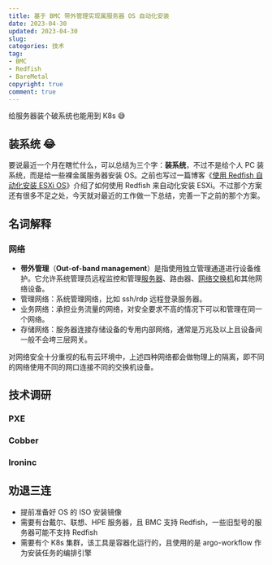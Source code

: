 ```yaml
---
title: 基于 BMC 带外管理实现属服务器 OS 自动化安装
date: 2023-04-30
updated: 2023-04-30
slug:
categories: 技术
tag:
- BMC
- Redfish
- BareMetal
copyright: true
comment: true
---
```

给服务器装个破系统也能用到 K8s 😅

## 装系统 😂

要说最近一个月在瞎忙什么，可以总结为三个字：**装系统**，不过不是给个人 PC 装系统，而是给一些裸金属服务器安装 OS。之前也写过一篇博客《[使用 Redfish 自动化安装 ESXi OS](https://blog.k8s.li/redfish-esxi-os-installer.html)》介绍了如何使用 Redfish 来自动化安装 ESXi。不过那个方案还有很多不足之处，今天就对最近的工作做一下总结，完善一下之前的那个方案。

## 名词解释

### 网络

- **带外管理**（**Out-of-band management**）是指使用独立管理通道进行设备维护。它允许系统管理员远程监控和管理[服务器](https://zh.m.wikipedia.org/wiki/%E6%9C%8D%E5%8A%A1%E5%99%A8)、路由器、[网络交换机](https://zh.m.wikipedia.org/wiki/%E7%BD%91%E7%BB%9C%E4%BA%A4%E6%8D%A2%E6%9C%BA)和其他网络设备。
- 管理网络：系统管理网络，比如 ssh/rdp 远程登录服务器。
- 业务网络：承担业务流量的网络，对安全要求不高的情况下可以和管理在同一个网络。
- 存储网络：服务器连接存储设备的专用内部网络，通常是万兆及以上且设备间一般不会垮三层网关。

对网络安全十分重视的私有云环境中，上述四种网络都会做物理上的隔离，即不同的网络使用不同的网口连接不同的交换机设备。

## 技术调研

### PXE

### Cobber

### Ironinc

## 劝退三连

- 提前准备好 OS 的 ISO 安装镜像
- 需要有台戴尔、联想、HPE 服务器，且 BMC 支持 Redfish，一些旧型号的服务器可能不支持 Redfish
- 需要有个 K8s 集群，该工具是容器化运行的，且使用的是 argo-workflow 作为安装任务的编排引擎

